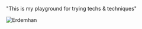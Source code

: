 "This is my playground for trying techs & techniques" 

<img src="https://www.artmajeur.com/medias/standard/y/s/ysbel/artwork/13948145_far-from-the-madding-crowd.jpg" alt="Erdemhan">
